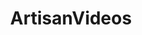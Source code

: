 ---
title: ArtisanVideos
crosslinks:
- youtubefactsbot
- youtubot
- woodworking
- videos
- u_imguralbumbot
- xkcd
- restofthefuckingowl
- homestead
- iamveryculinary
- DIY
- chefknives
- explainlikeimfive
- VideosWithoutSpeech
- todayilearned
- synthesizers
- AskReddit
- bestof
- IAmA
- goodyearwelt
- mealtimevideos
---